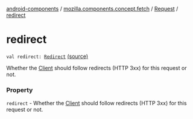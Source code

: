 [android-components](../../index.md) / [mozilla.components.concept.fetch](../index.md) / [Request](index.md) / [redirect](./redirect.md)

# redirect

`val redirect: `[`Redirect`](-redirect/index.md) [(source)](https://github.com/mozilla-mobile/android-components/blob/master/components/concept/fetch/src/main/java/mozilla/components/concept/fetch/Request.kt#L42)

Whether the [Client](../-client/index.md) should follow redirects (HTTP 3xx) for this request or not.

### Property

`redirect` - Whether the [Client](../-client/index.md) should follow redirects (HTTP 3xx) for this request or not.